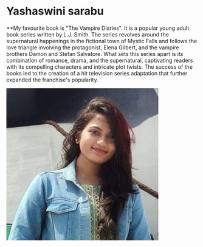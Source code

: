 # Yashaswini sarabu

**My favourite book is "The Vampire Diaries". It is a popular young adult book series written by L.J. Smith. The series revolves around the supernatural happenings in the fictional town of Mystic Falls and follows the love triangle involving the protagonist, Elena Gilbert, and the vampire brothers Damon and Stefan Salvatore. What sets this series apart is its combination of romance, drama, and the supernatural, captivating readers with its compelling characters and intricate plot twists. The success of the books led to the creation of a hit television series adaptation that further expanded the franchise's popularity.

![My Image](MyImage.jpeg)